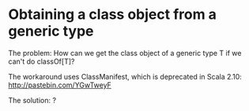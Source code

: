 Obtaining a class object from a generic type
==========

The problem:
How can we get the class object of a generic type T if we can't do classOf[T]?

The workaround uses ClassManifest, which is deprecated in Scala 2.10:
http://pastebin.com/YGwTweyF

The solution: ?